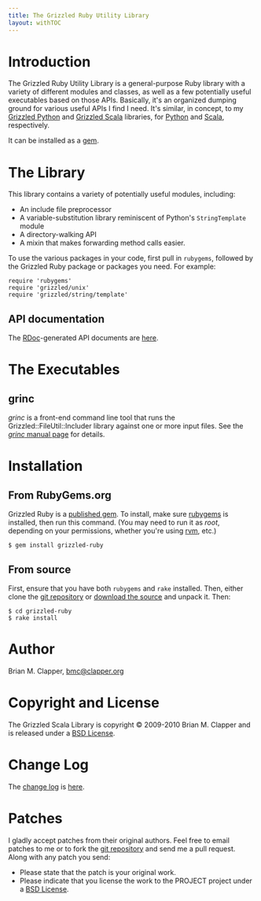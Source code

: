 ```yaml
---
title: The Grizzled Ruby Utility Library
layout: withTOC
---
```


# Introduction

The Grizzled Ruby Utility Library is a general-purpose Ruby library with a
variety of different modules and classes, as well as a few potentially
useful executables based on those APIs. Basically, it's an organized
dumping ground for various useful APIs I find I need. It's similar, in
concept, to my [Grizzled Python][] and [Grizzled Scala][] libraries, for
[Python][] and [Scala][], respectively.

It can be installed as a [gem][rubygems].

# The Library

This library contains a variety of potentially useful modules, including:

* An include file preprocessor
* A variable-substitution library reminiscent of Python's `StringTemplate`
  module
* A directory-walking API
* A mixin that makes forwarding method calls easier.

To use the various packages in your code, first pull in `rubygems`, followed
by the Grizzled Ruby package or packages you need. For example:

    require 'rubygems'
    require 'grizzled/unix'
    require 'grizzled/string/template'

## API documentation

The [RDoc][]-generated API documents are [here](apidocs/).

# The Executables

## grinc

*grinc* is a front-end command line tool that runs the
Grizzled::FileUtil::Includer library against one or more input files.
See the [*grinc* manual page](man/grinc.1.html) for details.

# Installation

## From RubyGems.org

Grizzled Ruby is a [published gem][]. To install, make sure [rubygems][]
is installed, then run this command. (You may need to run it as *root*,
depending on your permissions, whether you're using [rvm][], etc.)

    $ gem install grizzled-ruby

## From source

First, ensure that you have both `rubygems` and `rake` installed. Then, either
clone the [git repository][] or [download the source][] and unpack it. Then:

    $ cd grizzled-ruby
    $ rake install
   
# Author

Brian M. Clapper, [bmc@clapper.org][]

# Copyright and License

The Grizzled Scala Library is copyright &copy; 2009-2010 Brian M. Clapper
and is released under a [BSD License][].

# Change Log

The [change log][CHANGELOG] is [here][CHANGELOG].

# Patches

I gladly accept patches from their original authors. Feel free to email
patches to me or to fork the [git repository][] and send me a pull
request. Along with any patch you send:

* Please state that the patch is your original work.
* Please indicate that you license the work to the PROJECT project
  under a [BSD License][].

[Grizzled Python]: http://software.clapper.org/grizzled-python/
[Grizzled Scala]: http://software.clapper.org/grizzled-scala/
[Scala]: http://www.scala-lang.org/
[Python]: http://www.python.org/
[BSD License]: license.html
[git repository]: http://github.com/bmc/grizzled-ruby
[GitHub]: http://github.com/bmc/
[downloads area]: http://github.com/bmc/grizzled-ruby/downloads
[bmc@clapper.org]: mailto:bmc@clapper.org
[RDoc]: http://rdoc.sourceforge.net/
[rubygems]: http://rubygems.org/
[published gem]: https://rubygems.org/gems/grizzled-ruby
[rvm]: http://rvm.beginrescueend.com/
[download the source]: https://github.com/bmc/grizzled-ruby/archives/master
[CHANGELOG]: CHANGELOG.html
